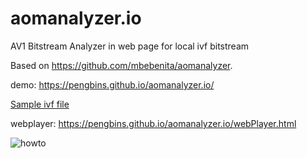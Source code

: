 # aomanalyzer.io
AV1 Bitstream Analyzer in web page for local ivf bitstream 

Based on https://github.com/mbebenita/aomanalyzer.

demo: https://pengbins.github.io/aomanalyzer.io/
 
[Sample ivf file](https://people.xiph.org/~mbebenita/analyzer/output.ivf)

webplayer: https://pengbins.github.io/aomanalyzer.io/webPlayer.html
 
 
 ![howto](https://github.com/pengbins/aomanalyzer.io/blob/master/img/aomanalyzer.gif)
 
 
